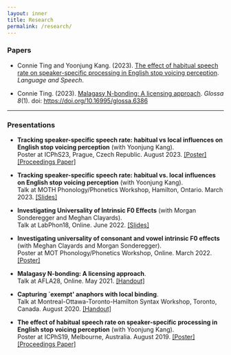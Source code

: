 ```yaml
---
layout: inner
title: Research
permalink: /research/
---
```


### Papers
  
- Connie Ting and Yoonjung Kang. (2023). [The effect of habitual speech rate on speaker-specific processing in English stop voicing perception](https://journals.sagepub.com/doi/10.1177/00238309231188078). _Language and Speech_.

- Connie Ting. (2023). [Malagasy N-bonding: A licensing approach](https://www.glossa-journal.org/article/id/6386/). _Glossa 8_(1). doi: https://doi.org/10.16995/glossa.6386

***

### Presentations  

- **Tracking speaker-specific speech rate: habitual vs local influences on English stop voicing perception** (with Yoonjung Kang).  
  Poster at ICPhS23, Prague, Czech Republic. August 2023. [[Poster]](ICPhS23_Eng_SpeechRate.pdf) [[Proceedings Paper]](ICPhS23.pdf)

- **Tracking speaker-specific speech rate: habitual vs. local influences on English stop voicing perception** (with Yoonjung Kang).  
  Talk at MOTH Phonology/Phonetics Workshop, Hamilton, Ontario. March 2023. [[Slides]]()

- **Investigating Universality of Intrinsic F0 Effects** (with Morgan Sonderegger and Meghan Clayards).  
  Talk at LabPhon18, Online. June 2022. [[Slides]](LabPhon_IF0.pdf)

- **Investigating universality of consonant and vowel intrinsic F0 effects** (with Meghan Clayards and Morgan Sonderegger).  
  Poster at MOT Phonology/Phonetics Workshop, Online. March 2022. [[Poster]](MOT_Universal_IF0.pdf)

- **Malagasy N-bonding: A licensing approach**.  
  Talk at AFLA28, Online. May 2021.  [[Handout]](AFLA_handout.pdf)

- **Capturing `exempt' anaphors with local binding**.  
  Talk at Montreal-Ottawa-Toronto-Hamilton Syntax Workshop, Toronto, Canada. August 2020. [[Handout]](MOTH2020_handout.pdf)

- **The effect of habitual speech rate on speaker-specific processing in English stop voicing perception** (with Yoonjung Kang).  
  Poster at ICPhS19, Melbourne, Australia. August 2019. [[Poster]](ICPhS19_poster.pdf) [[Proceedings Paper]](ICPhS19_VOT.pdf)
